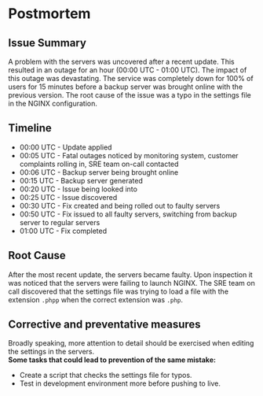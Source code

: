 # Postmortem

## Issue Summary
A problem with the servers was uncovered after a recent update. This resulted in an outage for an hour (00:00 UTC - 01:00 UTC). The impact of this outage was devastating. The service was completely down for 100% of users for 15 minutes before a backup server was brought online with the previous version. The root cause of the issue was a typo in the settings file in the NGINX configuration.

## Timeline
* 00:00 UTC - Update applied
* 00:05 UTC - Fatal outages noticed by monitoring system, customer complaints rolling in, SRE team on-call contacted
* 00:06 UTC - Backup server being brought online
* 00:15 UTC - Backup server generated
* 00:20 UTC - Issue being looked into
* 00:25 UTC - Issue discovered
* 00:30 UTC - Fix created and being rolled out to faulty servers
* 00:50 UTC - Fix issued to all faulty servers, switching from backup server to regular servers
* 01:00 UTC - Fix completed

## Root Cause
After the most recent update, the servers became faulty. Upon inspection it was noticed that the servers were failing to launch NGINX. The SRE team on call discovered that the settings file was trying to load a file with the extension `.phpp` when the correct extension was `.php`.

## Corrective and preventative measures
Broadly speaking, more attention to detail should be exercised when editing the settings in the servers. <br>
**Some tasks that could lead to prevention of the same mistake:**
* Create a script that checks the settings file for typos.
* Test in development environment more before pushing to live.
